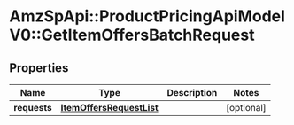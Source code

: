 # AmzSpApi::ProductPricingApiModelV0::GetItemOffersBatchRequest

## Properties
Name | Type | Description | Notes
------------ | ------------- | ------------- | -------------
**requests** | [**ItemOffersRequestList**](ItemOffersRequestList.md) |  | [optional] 


